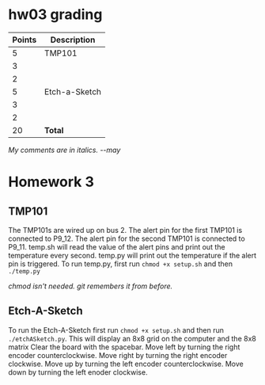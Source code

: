 # hw03 grading

| Points      | Description |
| ----------- | ----------- |
|  5 | TMP101 
|  3 |   | setup.sh
|  2 |   | Documentation | *Well done*
|  5 | Etch-a-Sketch
|  3 |   | setup.sh
|  2 |   | Documentation
| 20 | **Total**

*My comments are in italics. --may*

# Homework 3
## TMP101
The TMP101s are wired up on bus 2. The alert pin for the first TMP101 is connected to P9_12. The alert pin for the second TMP101 is connected to P9_11.
temp.sh will read the value of the alert pins and print out the temperature every second. temp.py will print out the temperature if the alert pin is triggered.
To run temp.py, first run `chmod +x setup.sh` and then `./temp.py`

*chmod isn't needed.  git remembers it from before.*

## Etch-A-Sketch
To run the Etch-A-Sketch first run `chmod +x setup.sh` and then run `./etchASketch.py`. This will display an 8x8 grid on the computer and the 8x8 matrix
Clear the board with the spacebar. 
Move left by turning the right encoder counterclockwise. 
Move right by turning the right encoder clockwise.
Move up by turning the left encoder counterclockwise.
Move down by turning the left enoder clockwise.

